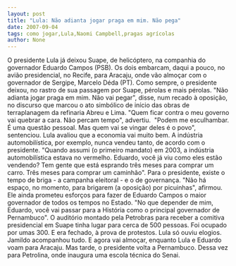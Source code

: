 ```yaml
---
layout: post
title: "Lula: Não adianta jogar praga em mim. Não pega"
date: 2007-09-04
tags: como jogar,Lula,Naomi Campbell,pragas agrícolas
author: None
---
```

O presidente Lula j&aacute; deixou Suape, de helic&oacute;ptero, na companhia do governador Eduardo Campos (PSB). Os dois embarcam, daqui a pouco, no avi&atilde;o presidencial, no Recife, para Aracaju, onde v&atilde;o almo&ccedil;ar com o governador de Sergipe, Marcelo D&eacute;da (PT).
Como sempre, o presidente deixou, no rastro de sua passagem por Suape, p&eacute;rolas e mais p&eacute;rolas. &quot;N&atilde;o adianta jogar praga em mim. N&atilde;o vai pegar&quot;, disse, num recado &agrave; oposi&ccedil;&atilde;o, no discurso que marcou o ato simb&oacute;lico de in&iacute;cio das obras de terraplanagem da refinaria Abreu e Lima.
&quot;Quem ficar contra o meu governo vai quebrar a cara. N&atilde;o percam tempo&quot;, advertiu. &nbsp;&quot;Podem me esculhambar. &Eacute; uma quest&atilde;o pessoal. Mas quem vai se vingar deles &eacute; o povo&quot;, sentenciou.
Lula avaliou que a economia vai muito bem. A ind&uacute;stria automobil&iacute;stica, por exemplo, nunca vendeu tanto, de acordo com o presidente. &quot;Quando assumi (o primeiro mandato) em 2003, a ind&uacute;stria automobil&iacute;stica estava no vermelho. Eduardo, voc&ecirc; j&aacute; viu como eles est&atilde;o vendendo? Tem gente que est&aacute; esprando tr&ecirc;s meses para comprar um carro. Tr&ecirc;s meses para comprar um caminh&atilde;o&quot;.
Para o presidente, existe o tempo de briga - a&nbsp;campanha eleitoral&nbsp;- e o de governan&ccedil;a. &quot;N&atilde;o h&aacute; espa&ccedil;o, no momento, para brigarem (a oposi&ccedil;&atilde;o) por picuinhas&quot;, afirmou.
Ele ainda prometeu esfor&ccedil;os para fazer de Eduardo Campos o maior governador de todos os tempos no Estado. &quot;No que depender de mim, Eduardo, voc&ecirc; vai passar para a Hist&oacute;ria como o principal governador de Pernambuco&quot;.
O audit&oacute;rio montado pela Petrobras para receber a comitiva presidencial em Suape tinha lugar para cerca de 500 pessoas. Foi ocupado por umas 300. E era fechado, &agrave; prova de protestos. Lula s&oacute; ouviu elogios. 
Jamildo acompanhou tudo. E agora vai almo&ccedil;ar, enquanto Lula e Eduardo voam para Aracaju. Mas tarde, o presidente volta a Pernambuco. Dessa vez para Petrolina, onde inaugura uma escola t&eacute;cnica do Senai. 